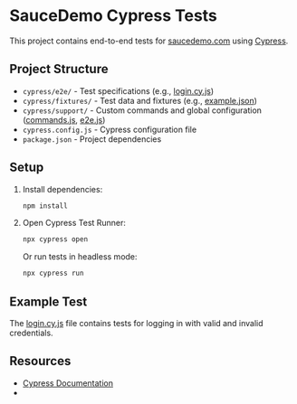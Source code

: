 # SauceDemo Cypress Tests

This project contains end-to-end tests for [saucedemo.com](https://www.saucedemo.com/) using [Cypress](https://www.cypress.io/).

## Project Structure

- `cypress/e2e/` - Test specifications (e.g., [login.cy.js](cypress/e2e/login.cy.js))
- `cypress/fixtures/` - Test data and fixtures (e.g., [example.json](cypress/fixtures/example.json))
- `cypress/support/` - Custom commands and global configuration ([commands.js](cypress/support/commands.js), [e2e.js](cypress/support/e2e.js))
- `cypress.config.js` - Cypress configuration file
- `package.json` - Project dependencies

## Setup

1. Install dependencies:

    ```sh
    npm install
    ```

2. Open Cypress Test Runner:

    ```sh
    npx cypress open
    ```

   Or run tests in headless mode:

    ```sh
    npx cypress run
    ```

## Example Test

The [login.cy.js](cypress/e2e/login.cy.js) file contains tests for logging in with valid and invalid credentials.

## Resources

- [Cypress Documentation](https://docs.cypress.io/)
-
